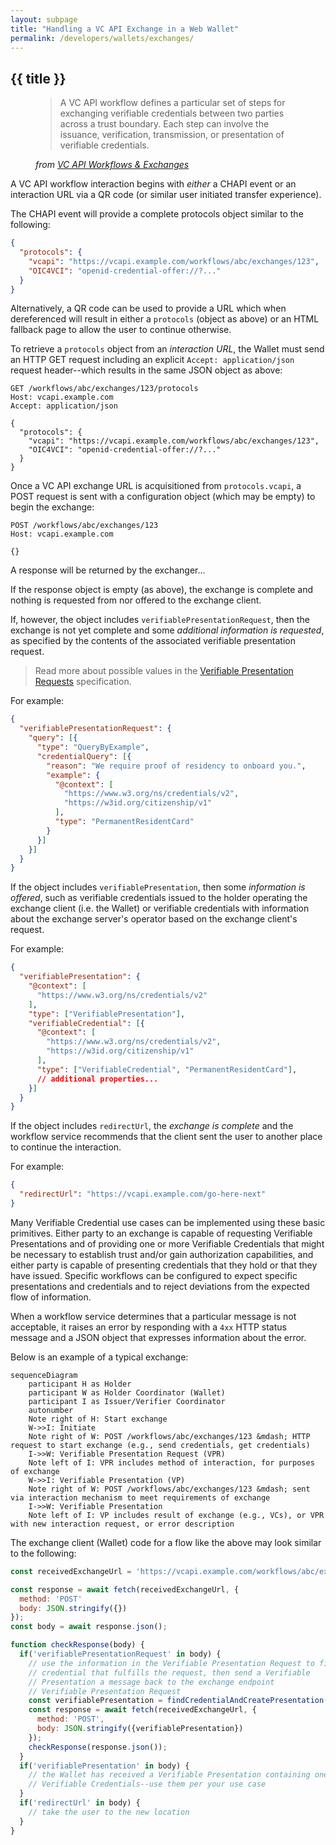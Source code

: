 ```yaml
---
layout: subpage
title: "Handling a VC API Exchange in a Web Wallet"
permalink: /developers/wallets/exchanges/
---
```


## {{ title }}

<figure>

> A VC API workflow defines a particular set of steps for exchanging verifiable
> credentials between two parties across a trust boundary. Each step can involve
> the issuance, verification, transmission, or presentation of verifiable
> credentials.
<figcaption>
  <cite>from <a href="https://w3c-ccg.github.io/vc-api/#workflows-and-exchanges">VC API Workflows & Exchanges</a></cite>
</figcaption>
</figure>

A VC API workflow interaction begins with _either_ a CHAPI event or an
interaction URL via a QR code (or similar user initiated transfer experience).

The CHAPI event will provide a complete protocols object similar to the
following:
```json
{
  "protocols": {
    "vcapi": "https://vcapi.example.com/workflows/abc/exchanges/123",
    "OIC4VCI": "openid-credential-offer://?..."
  }
}
```
Alternatively, a QR code can be used to provide a URL which when dereferenced
will result in either a `protocols` (object as above) or an HTML fallback page
to allow the user to continue otherwise.

To retrieve a `protocols` object from an _interaction URL_, the Wallet must send
an HTTP GET request including an explicit `Accept: application/json` request
header--which results in the same JSON object as above:

```http
GET /workflows/abc/exchanges/123/protocols
Host: vcapi.example.com
Accept: application/json

{
  "protocols": {
    "vcapi": "https://vcapi.example.com/workflows/abc/exchanges/123",
    "OIC4VCI": "openid-credential-offer://?..."
  }
}
```

Once a VC API exchange URL is acquisitioned from `protocols.vcapi`, a POST
request is sent with a configuration object (which may be empty) to begin the
exchange:

```http
POST /workflows/abc/exchanges/123
Host: vcapi.example.com

{}
```

A response will be returned by the exchanger...

If the response object is empty (as above), the exchange is complete and nothing
is requested from nor offered to the exchange client.

If, however, the object includes `verifiablePresentationRequest`, then the
exchange is not yet complete and some *additional information is requested*, as
specified by the contents of the associated verifiable presentation request.

> Read more about possible values in the
> [Verifiable Presentation Requests](https://w3c-ccg.github.io/vp-request-spec/#overview)
> specification.

For example:
```json
{
  "verifiablePresentationRequest": {
    "query": [{
      "type": "QueryByExample",
      "credentialQuery": [{
        "reason": "We require proof of residency to onboard you.",
        "example": {
          "@context": [
            "https://www.w3.org/ns/credentials/v2",
            "https://w3id.org/citizenship/v1"
          ],
          "type": "PermanentResidentCard"
        }
      }]
    }]
  }
}
```

If the object includes `verifiablePresentation`, then some *information is
offered*, such as verifiable credentials issued to the holder operating the
exchange client (i.e. the Wallet) or verifiable credentials with information
about the exchange server's operator based on the exchange client's request.

For example:
```json
{
  "verifiablePresentation": {
    "@context": [
      "https://www.w3.org/ns/credentials/v2"
    ],
    "type": ["VerifiablePresentation"],
    "verifiableCredential": [{
      "@context": [
        "https://www.w3.org/ns/credentials/v2",
        "https://w3id.org/citizenship/v1"
      ],
      "type": ["VerifiableCredential", "PermanentResidentCard"],
      // additional properties...
    }]
  }
}
```

If the object includes `redirectUrl`, the *exchange is complete* and the
workflow service recommends that the client sent the user to another place to
continue the interaction.

For example:
```json
{
  "redirectUrl": "https://vcapi.example.com/go-here-next"
}
```

Many Verifiable Credential use cases can be implemented using these basic
primitives. Either party to an exchange is capable of requesting Verifiable
Presentations and of providing one or more Verifiable Credentials that might be
necessary to establish trust and/or gain authorization capabilities, and either
party is capable of presenting credentials that they hold or that they have
issued. Specific workflows can be configured to expect specific presentations
and credentials and to reject deviations from the expected flow of information.

When a workflow service determines that a particular message is not acceptable,
it raises an error by responding with a `4xx` HTTP status message and a JSON
object that expresses information about the error.

Below is an example of a typical exchange:

```mermaid
sequenceDiagram
    participant H as Holder
    participant W as Holder Coordinator (Wallet)
    participant I as Issuer/Verifier Coordinator
    autonumber
    Note right of H: Start exchange
    W->>I: Initiate
    Note right of W: POST /workflows/abc/exchanges/123 &mdash; HTTP request to start exchange (e.g., send credentials, get credentials)
    I->>W: Verifiable Presentation Request (VPR)
    Note left of I: VPR includes method of interaction, for purposes of exchange
    W->>I: Verifiable Presentation (VP)
    Note right of W: POST /workflows/abc/exchanges/123 &mdash; sent via interaction mechanism to meet requirements of exchange
    I->>W: Verifiable Presentation
    Note left of I: VP includes result of exchange (e.g., VCs), or VPR with new interaction request, or error description
```

The exchange client (Wallet) code for a flow like the above may look similar to
the following:

```js
const receivedExchangeUrl = 'https://vcapi.example.com/workflows/abc/exchanges/123';

const response = await fetch(receivedExchangeUrl, {
  method: 'POST'
  body: JSON.stringify({})
});
const body = await response.json();

function checkResponse(body) {
  if('verifiablePresentationRequest' in body) {
    // use the information in the Verifiable Presentation Request to find a
    // credential that fulfills the request, then send a Verifiable
    // Presentation a message back to the exchange endpoint
    // Verifiable Presentation Request
    const verifiablePresentation = findCredentialAndCreatePresentation();
    const response = await fetch(receivedExchangeUrl, {
      method: 'POST',
      body: JSON.stringify({verifiablePresentation})
    });
    checkResponse(response.json());
  }
  if('verifiablePresentation' in body) {
    // the Wallet has received a Verifiable Presentation containing one or more
    // Verifiable Credentials--use them per your use case
  }
  if('redirectUrl' in body) {
    // take the user to the new location
  }
}